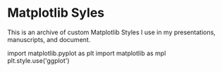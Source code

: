 # Matplotlib Syles

This is an archive of custom Matplotlib Styles I use in my presentations, manuscripts, and document.

import matplotlib.pyplot as plt
import matplotlib as mpl
plt.style.use('ggplot')
